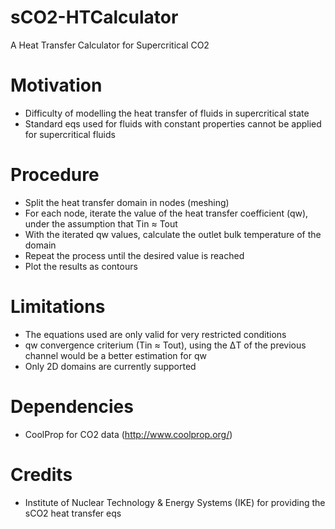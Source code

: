 # sCO2-HTCalculator
A Heat Transfer Calculator for Supercritical CO2

# Motivation
* Difficulty of modelling the heat transfer of fluids in supercritical state
* Standard eqs used for fluids with constant properties cannot be applied for supercritical fluids

# Procedure
* Split the heat transfer domain in nodes (meshing)
* For each node, iterate the value of the heat transfer coefficient (qw), under the assumption that Tin ≈ Tout
* With the iterated qw values, calculate the outlet bulk temperature of the domain
* Repeat the process until the desired value is reached
* Plot the results as contours

# Limitations
* The equations used are only valid for very restricted conditions
* qw convergence criterium (Tin ≈ Tout), using the ΔT of the previous channel would be a better estimation for qw
* Only 2D domains are currently supported

# Dependencies
* CoolProp for CO2 data (http://www.coolprop.org/)

# Credits
* Institute of Nuclear Technology & Energy Systems (IKE) for providing the sCO2 heat transfer eqs
